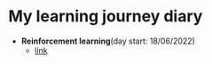# My learning journey diary
- **Reinforcement learning**(day start: 18/06/2022)
    - [link](./reiforcement-learning/docs.md)
    